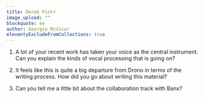```yaml
---
title: Derek Piotr
image_upload: ""
blockquote: ee
author: Georgie_McVicar
eleventyExcludeFromCollections: true
---
```

1) A lot of your recent work has taken your voice as the central instrument. Can you explain the kinds of vocal processing that is going on? 

2) It feels like this is quite a big departure from Drono in terms of the writing process. How did you go about writing this material? 

3) Can you tell me a little bit about the collaboration track with Banx? 